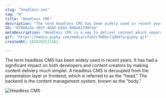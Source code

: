 ```yaml
---
slug: "headless-cms"
tag: "H"
title: "Headless CMS"
description: "The term headless CMS has been widely used in recent years. It has had a significant impact on both developers and content creators by making content delivery much simpler.\nA headless CMS is decoupled from the presentation layer or frontend, which is referred to as the \"head.\" The backend is the content management system, known as the \"body.\""
ID: "87666a3e-303f-4b65-b202-8d8e817d9feb"
metaDescription: "Headless CMS is a way to deliver content which seperate head from body. "
gif: "https://media.giphy.com/media/sfebCcT08Os7iQH47u/giphy.gif"
createdAt: 1658392533162

---
```

The term headless CMS has been widely used in recent years. It has had a significant impact on both developers and content creators by making content delivery much simpler.
A headless CMS is decoupled from the presentation layer or frontend, which is referred to as the "head." The backend is the content management system, known as the "body."

![Headless CMS](https://media.giphy.com/media/sfebCcT08Os7iQH47u/giphy.gif)